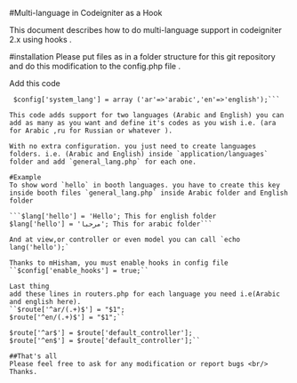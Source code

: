 #Multi-language in Codeigniter as a Hook

This document describes how to do multi-language support in codeigniter 2.x using hooks .

#installation
Please put files as in a folder structure for this git repository and do this modification to the config.php file .

Add this code 
```$config['short_language']	= 'en';
 $config['system_lang'] = array ('ar'=>'arabic','en'=>'english');```

This code adds support for two languages (Arabic and English) you can add as many as you want and define it's codes as you wish i.e. (ara for Arabic ,ru for Russian or whatever ).

With no extra configuration. you just need to create languages folders. i.e. (Arabic and English) inside `application/languages` folder and add `general_lang.php` for each one.

#Example
To show word `hello` in booth languages. you have to create this key inside booth files `general_lang.php` inside Arabic folder and English folder 

```$lang['hello'] = 'Hello'; This for english folder
$lang['hello'] = 'مرحبا'; This for arabic folder```

And at view,or controller or even model you can call `echo lang('hello');`

Thanks to mHisham, you must enable hooks in config file
``$config['enable_hooks'] = true;``

Last thing 
add these lines in routers.php for each language you need i.e(Arabic and english here).
``$route['^ar/(.+)$'] = "$1";
$route['^en/(.+)$'] = "$1";``

$route['^ar$'] = $route['default_controller'];
$route['^en$'] = $route['default_controller'];``

##That's all
Please feel free to ask for any modification or report bugs <br/>
Thanks.
